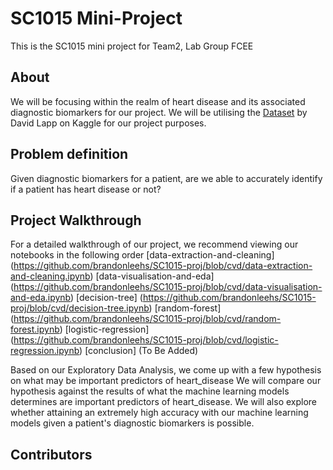 # SC1015 Mini-Project
This is the SC1015 mini project for Team2, Lab Group FCEE

## About
We will be focusing within the realm of heart disease and its associated diagnostic biomarkers for our project.
We will be utilising the [Dataset](https://www.kaggle.com/datasets/johnsmith88/heart-disease-dataset) by David Lapp on Kaggle for our project purposes.

## Problem definition
Given diagnostic biomarkers for a patient, are we able to accurately identify if a patient has heart disease or not?

## Project Walkthrough
For a detailed walkthrough of our project, we recommend viewing our notebooks in the following order
[data-extraction-and-cleaning] (https://github.com/brandonleehs/SC1015-proj/blob/cvd/data-extraction-and-cleaning.ipynb)
[data-visualisation-and-eda] (https://github.com/brandonleehs/SC1015-proj/blob/cvd/data-visualisation-and-eda.ipynb)
[decision-tree] (https://github.com/brandonleehs/SC1015-proj/blob/cvd/decision-tree.ipynb)
[random-forest] (https://github.com/brandonleehs/SC1015-proj/blob/cvd/random-forest.ipynb)
[logistic-regression] (https://github.com/brandonleehs/SC1015-proj/blob/cvd/logistic-regression.ipynb)
[conclusion] (To Be Added)

Based on our Exploratory Data Analysis, we come up with a few hypothesis on what may be important predictors of heart_disease
We will compare our hypothesis against the results of what the machine learning models determines are important predictors of heart_disease.
We will also explore whether attaining an extremely high accuracy with our machine learning models given a patient's diagnostic biomarkers is possible.

## Contributors


